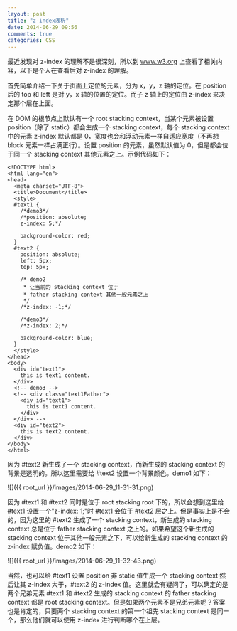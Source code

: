 ```yaml
---
layout: post
title: "z-index浅析"
date: 2014-06-29 09:56
comments: true
categories: CSS
---
```


最近发现对 z-index 的理解不是很深刻，所以到 www.w3.org 上查看了相关内容，以下是个人在查看后对 z-index 的理解。

首先简单介绍一下关于页面上定位的元素，分为 x，y，z 轴的定位。在 position 后的 top 和 left 是对 y，x 轴的位置的定位。而子 z 轴上的定位由 z-index 来决定那个层在上面。

在 DOM 的根节点上默认有一个 root stacking context，当某个元素被设置 position（除了 static）都会生成一个 stacking context，每个 stacking context 中的元素 z-index 默认都是 0，宽度也会和浮动元素一样自适应宽度（不再想 block 元素一样占满正行）。设置 position 的元素，虽然默认值为 0，但是都会位于同一个 stacking context 其他元素之上。示例代码如下：
<!-- more -->
    <!DOCTYPE html>
    <html lang="en">
    <head>
      <meta charset="UTF-8">
      <title>Document</title>
      <style>
      #text1 {
        /*demo3*/
        /*position: absolute;
        z-index: 5;*/

        background-color: red;
      }
      #text2 {
        position: absolute;
        left: 5px;
        top: 5px;

        /* demo2
         * 让当前的 stacking context 位于
         * father stacking context 其他一般元素之上
         */
        /*z-index: -1;*/

        /*demo3*/
        /*z-index: 2;*/

        background-color: blue;
      }
      </style>
    </head>
    <body>
      <div id="text1">
        this is text1 content.
      </div>
      <!-- demo3 -->
      <!-- <div class="text1Father">
        <div id="text1">
          this is text1 content.
        </div>
      </div> -->
      <div id="text2">
        this is text2 content.
      </div>
    </body>
    </html>
因为 #text2 新生成了一个 stacking context，而新生成的 stacking context 的背景是透明的。所以这里需要给 #text2 设置一个背景颜色。demo1 如下：

![]({{ root_url }}/images/2014-06-29_11-31-31.png)

因为 #text1 和 #text2 同时是位于 root stacking root 下的，所以会想到这里给 #text1 设置一个"z-index: 1;"时 #text1 会位于 #text2 层之上。但是事实上是不会的，因为这里的 #text2 生成了一个 stacking context，新生成的 stacking context 总是位于 father stacking context 之上的。如果希望这个新生成的 stacking context 位于其他一般元素之下，可以给新生成的 stacking context 的 z-index 赋负值。demo2 如下：

![]({{ root_url }}/images/2014-06-29_11-32-43.png)

当然，也可以给 #text1 设置 position 非 static 值生成一个 stacking context 然后让其 z-index 大于，#text2 的 z-index 值。这里就会有疑问了，可以确定的是两个兄弟元素 #text1 和 #text2 生成的 stacking context 的 father stacking context 都是 root stacking context。但是如果两个元素不是兄弟元素呢？答案也是肯定的，只要两个 stacking context 的第一个祖先 stacking context 是同一个，那么他们就可以使用 z-index 进行判断哪个在上层。
